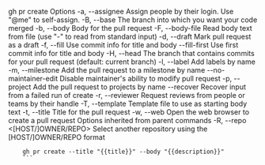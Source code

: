 gh pr create
Options
-a, --assignee <login>
Assign people by their login. Use "@me" to self-assign.
-B, --base <branch>
The branch into which you want your code merged
-b, --body <string>
Body for the pull request
-F, --body-file <file>
Read body text from file (use "-" to read from standard input)
-d, --draft
Mark pull request as a draft
-f, --fill
Use commit info for title and body
--fill-first
Use first commit info for title and body
-H, --head <branch>
The branch that contains commits for your pull request (default: current branch)
-l, --label <name>
Add labels by name
-m, --milestone <name>
Add the pull request to a milestone by name
--no-maintainer-edit
Disable maintainer's ability to modify pull request
-p, --project <name>
Add the pull request to projects by name
--recover <string>
Recover input from a failed run of create
-r, --reviewer <handle>
Request reviews from people or teams by their handle
-T, --template <file>
Template file to use as starting body text
-t, --title <string>
Title for the pull request
-w, --web
Open the web browser to create a pull request
Options inherited from parent commands
-R, --repo <[HOST/]OWNER/REPO>
Select another repository using the [HOST/]OWNER/REPO format
```
	gh pr create --title "{{title}}" --body "{{description}}"
	```
	